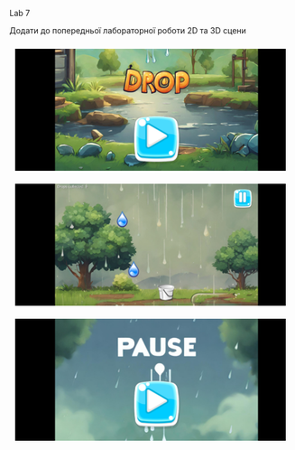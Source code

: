 Lab 7

Додати до попередньої лабораторної роботи 2D та 3D сцени



[<img src="/readme/1.jpg" width="480" height="216" hspace="10" vspace="10" alignment="left">](/readme/1.jpg)
[<img src="/readme/2.jpg" width="480" height="216" hspace="10" vspace="10" alignment="left">](/readme/2.jpg)
[<img src="/readme/3.jpg" width="480" height="216" hspace="10" vspace="10" alignment="left">](/readme/3.jpg)

 
 
